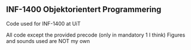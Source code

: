 ## INF-1400 Objektorientert Programmering

Code used for INF-1400 at UiT

All code except the provided precode (only in mandatory 1 I think)
Figures and sounds used are NOT my own
